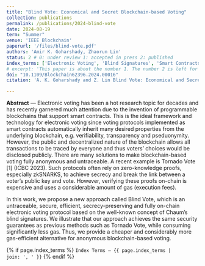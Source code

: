 ```yaml
---
title: "Blind Vote: Economical and Secret Blockchain-based Voting"
collection: publications
permalink: /publications/2024-blind-vote
date: 2024-08-19
term: "Summer"
venue: 'IEEE Blockchain'
paperurl: '/files/blind-vote.pdf'
authors: 'Amir K. Goharshady, Zhaorun Lin'
status: 2 # 0: under review 1: accepted in press 2: published
index_terms: ['Electronic Voting', 'Blind Signatures', 'Smart Contracts']
# excerpt: 'This paper is about the number 1. The number 2 is left for future work.'
doi: "10.1109/Blockchain62396.2024.00016"
citation: 'A. K. Goharshady and Z. Lin Blind Vote: Economical and Secret Blockchain-Based Voting. In 7th IEEE International Conference on Blockchain (Blockchain), 2024, pp. 46-53.'

---
```

**Abstract** — Electronic voting has been a hot research topic for decades and has recently garnered much attention due to the invention of programmable blockchains that support smart contracts. This is the ideal framework and technology for electronic voting since voting protocols implemented as smart contracts automatically inherit many desired properties from the underlying blockchain, e.g. verifiability, transparency and pseduonymity. However, the public and decentralized nature of the blockchain allows all transactions to be traced by everyone and thus voters’ choices would be disclosed publicly. There are many solutions to make blockchain-based voting fully anonymous and untraceable. A recent example is Tornado Vote [1] (ICBC 2023). Such protocols often rely on zero-knowledge proofs, especially zkSNARKS, to achieve secrecy and break the link between a voter’s public key and vote. However, verifying these proofs on-chain is expensive and uses a considerable amount of gas (execution fees).

In this work, we propose a new approach called Blind Vote, which is an untraceable, secure, efficient, secrecy-preserving and fully on-chain electronic voting protocol based on the well-known concept of Chaum’s blind signatures. We illustrate that our approach achieves the same security guarantees as previous methods such as Tornado Vote, while consuming significantly less gas. Thus, we provide a cheaper and considerably more gas-efficient alternative for anonymous blockchain-based voting.

{% if page.index_terms %}
  <code>Index Terms — {{ page.index_terms | join: ', ' }}</code>
{% endif %}